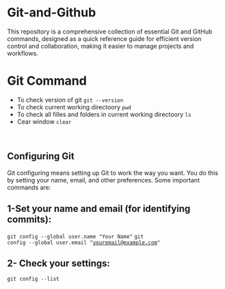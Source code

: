 # Git-and-Github
This  repository is a comprehensive collection of essential Git and GitHub commands, designed as a quick reference guide for efficient version control and collaboration, making it easier to manage projects and workflows.

# Git Command 
- To check version of git <code>git --version</code>
- To check current working directoory <code>pwd</code>
- To check  all filles and folders in current working directoory <code>ls</code>
- Cear window <code>clear</code>
<br>

## Configuring Git

Git configuring means setting up Git to work the way you want. You do this by setting your name, email, and other preferences. Some important commands are:
## 1-Set your name and email (for identifying commits):
<code>git config --global user.name "Your Name"</code>
<code>git config --global user.email "youremail@example.com"</code>

## 2- Check your settings:
<code>git config --list
</code>
